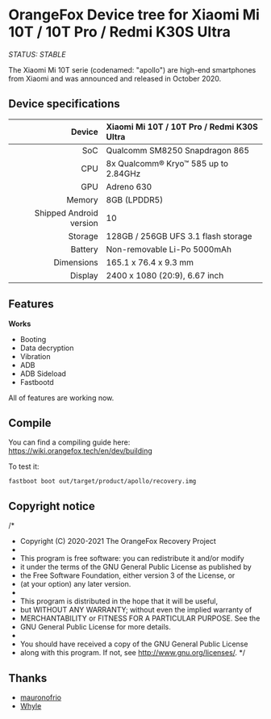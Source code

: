 # OrangeFox Device tree for Xiaomi Mi 10T / 10T Pro / Redmi K30S Ultra

*STATUS: STABLE*

The Xiaomi Mi 10T serie (codenamed: "apollo") are high-end smartphones from Xiaomi and was announced and released in October 2020.


## Device specifications

| Device       | Xiaomi Mi 10T / 10T Pro / Redmi K30S Ultra  |
| -----------: | :------------------------------------------ |
| SoC          | Qualcomm SM8250 Snapdragon 865              |
| CPU          | 8x Qualcomm® Kryo™ 585 up to 2.84GHz        |
| GPU          | Adreno 630                                  |
| Memory       | 8GB (LPDDR5)                                |
| Shipped Android version | 10                               |
| Storage      | 128GB / 256GB UFS 3.1 flash storage         |
| Battery      | Non-removable Li-Po 5000mAh                 |
| Dimensions   | 165.1 x 76.4 x 9.3 mm                       |
| Display      | 2400 x 1080 (20:9), 6.67 inch               |

## Features

**Works**

- Booting
- Data decryption
- Vibration
- ADB
- ADB Sideload
- Fastbootd

All of features are working now.

## Compile
 You can find a compiling guide here:
 https://wiki.orangefox.tech/en/dev/building

To test it:

```
fastboot boot out/target/product/apollo/recovery.img
```

## Copyright notice

/*
 *  Copyright (C) 2020-2021 The OrangeFox Recovery Project
 *
 * This program is free software: you can redistribute it and/or modify
 * it under the terms of the GNU General Public License as published by
 * the Free Software Foundation, either version 3 of the License, or
 * (at your option) any later version.
 *
 * This program is distributed in the hope that it will be useful,
 * but WITHOUT ANY WARRANTY; without even the implied warranty of
 * MERCHANTABILITY or FITNESS FOR A PARTICULAR PURPOSE.  See the
 * GNU General Public License for more details.
 *
 * You should have received a copy of the GNU General Public License
 * along with this program.  If not, see <http://www.gnu.org/licenses/>.
 */


## Thanks
- [mauronofrio](https://github.com/mauronofrio)
- [Whyle](https://github.com/Whyle)
